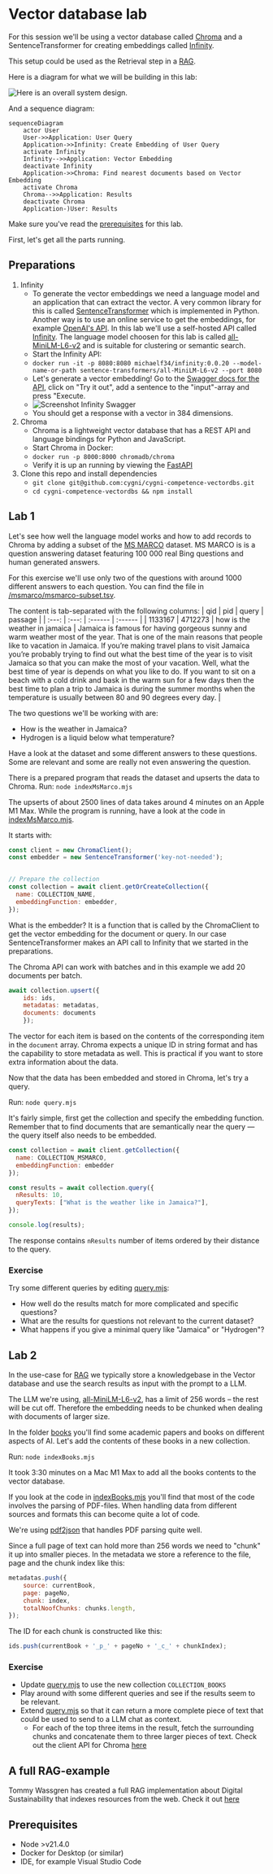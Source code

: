# Vector database lab

For this session we'll be using a vector database called [Chroma](https://docs.trychroma.com/) and a SentenceTransformer for creating embeddings called [Infinity](https://github.com/michaelfeil/infinity).

This setup could be used as the Retrieval step in a [RAG](https://www.promptingguide.ai/techniques/rag). 

Here is a diagram for what we will be building in this lab:

![Here is an overall system design.](/images/system-design.png)

And a sequence diagram:
```mermaid
sequenceDiagram
    actor User
    User->>Application: User Query
    Application->>Infinity: Create Embedding of User Query
    activate Infinity
    Infinity-->>Application: Vector Embedding
    deactivate Infinity
    Application->>Chroma: Find nearest documents based on Vector Embedding
    activate Chroma
    Chroma-->>Application: Results
    deactivate Chroma
    Application-)User: Results
```

Make sure you've read the [prerequisites](#prerequisites) for this lab.

First, let's get all the parts running. 

## Preparations

1. Infinity
    - To generate the vector embeddings we need a language model and an application that can extract the vector. A very common library for this is called [SentenceTransformer](https://www.sbert.net/) which is implemented in Python. Another way is to use an online service to get the embeddings, for example [OpenAI's API](https://platform.openai.com/docs/guides/embeddings/what-are-embeddings). In this lab we'll use a self-hosted API called [Infinity](https://github.com/michaelfeil/infinity). The language model choosen for this lab is called [all-MiniLM-L6-v2](https://huggingface.co/sentence-transformers/all-MiniLM-L6-v2) and is suitable for clustering or semantic search.
    - Start the Infinity API: 
    - ```docker run -it -p 8080:8080 michaelf34/infinity:0.0.20 --model-name-or-path sentence-transformers/all-MiniLM-L6-v2 --port 8080```
    - Let's generate a vector embedding! Go to the [Swagger docs for the API](http://0.0.0.0:8080/docs#/default/_embeddings_v1_embeddings_post), click on "Try it out", add a sentence to the "input"-array and press "Execute.
    - ![Screenshot Infinity Swagger](/images/infinity-swagger.png)
    - You should get a response with a vector in 384 dimensions. 
1. Chroma
    - Chroma is a lightweight vector database that has a REST API and language bindings for Python and JavaScript. 
    - Start Chroma in Docker:
    - ```docker run -p 8000:8000 chromadb/chroma```
    - Verify it is up an running by viewing the [FastAPI](http://0.0.0.0:8000/docs)
1. Clone this repo and install dependencies
    - ```git clone git@github.com:cygni/cygni-competence-vectordbs.git```
    - ```cd cygni-competence-vectordbs && npm install```
## Lab 1
Let's see how well the language model works and how to add records to Chroma by adding a subset of the [MS MARCO](https://microsoft.github.io/msmarco/) dataset. MS MARCO is is a question answering dataset featuring 100 000 real Bing questions and human generated answers. 

For this exercise we'll use only two of the questions with around 1000 different answers to each question. You can find the file in [/msmarco/msmarco-subset.tsv](/msmarco/msmarco-subset.tsv).

The content is tab-separated with the following columns:
|  qid  |  pid  |  query  | passage |
| :---: | :---: | :------ | :------ |
| 1133167 | 4712273 | how is the weather in jamaica | Jamaica is famous for having gorgeous sunny and warm weather most of the year. That is one of the main reasons that people like to vacation in Jamaica. If you’re making travel plans to visit Jamaica you’re probably trying to find out what the best time of the year is to visit Jamaica so that you can make the most of your vacation. Well, what the best time of year is depends on what you like to do. If you want to sit on a beach with a cold drink and bask in the warm sun for a few days then the best time to plan a trip to Jamaica is during the summer months when the temperature is usually between 80 and 90 degrees every day. |

The two questions we'll be working with are:
- How is the weather in Jamaica?
- Hydrogen is a liquid below what temperature?

Have a look at the dataset and some different answers to these questions. Some are relevant and some are really not even answering the question. 

There is a prepared program that reads the dataset and upserts the data to Chroma. Run:
```node indexMsMarco.mjs```

The upserts of about 2500 lines of data takes around 4 minutes on an Apple M1 Max. While the program is running, have a look at the code in [indexMsMarco.mjs](/indexMsMarco.mjs). 

It starts with:
```JavaScript
const client = new ChromaClient();
const embedder = new SentenceTransformer('key-not-needed');


// Prepare the collection
const collection = await client.getOrCreateCollection({
  name: COLLECTION_NAME,
  embeddingFunction: embedder,
});
```

What is the embedder? It is a function that is called by the ChromaClient to get the vector embedding for the document or query. In our case SentenceTransformer makes an API call to Infinity that we started in the preparations. 

The Chroma API can work with batches and in this example we add 20 documents per batch. 
```JavaScript
await collection.upsert({
    ids: ids,
    metadatas: metadatas,
    documents: documents
    });
```

The vector for each item is based on the contents of the corresponding item in the ```document``` array. Chroma expects a unique ID in string format and has the capability to store metadata as well. This is practical if you want to store extra information about the data. 

Now that the data has been embedded and stored in Chroma, let's try a query.

Run: ```node query.mjs```

It's fairly simple, first get the collection and specify the embedding function. Remember that to find documents that are semantically near the query — the query itself also needs to be embedded. 

```JavaScript
const collection = await client.getCollection({
  name: COLLECTION_MSMARCO,
  embeddingFunction: embedder
});

const results = await collection.query({
  nResults: 10,
  queryTexts: ["What is the weather like in Jamaica?"],
});

console.log(results); 
```

The response contains ```nResults``` number of items ordered by their distance to the query. 

### Exercise
Try some different queries by editing [query.mjs](/query.mjs):
- How well do the results match for more complicated and specific questions?
- What are the results for questions not relevant to the current dataset?
- What happens if you give a minimal query like "Jamaica" or "Hydrogen"?

## Lab 2

In the use-case for [RAG](https://www.promptingguide.ai/techniques/rag) we typically store a knowledgebase in the Vector database and use the search results as input with the prompt to a LLM. 

The LLM we're using, [all-MiniLM-L6-v2](https://huggingface.co/sentence-transformers/all-MiniLM-L6-v2), has a limit of 256 words – the rest will be cut off. Therefore the embedding needs to be chunked when dealing with documents of larger size. 

In the folder [books](/books) you'll find some academic papers and books on different aspects of AI. Let's add the contents of these books in a new collection. 

Run: ```node indexBooks.mjs```

It took 3:30 minutes on a Mac M1 Max to add all the books contents to the vector database. 

If you look at the code in [indexBooks.mjs](/indexBooks.mjs) you'll find that most of the code involves the parsing of PDF-files. When handling data from different sources and formats this can become quite a lot of code. 

We're using [pdf2json](https://www.npmjs.com/package/pdf2json) that handles PDF parsing quite well. 

Since a full page of text can hold more than 256 words we need to "chunk" it up into smaller pieces. In the metadata we store a reference to the file, page and the chunk index like this:

```JavaScript
metadatas.push({
    source: currentBook,
    page: pageNo,
    chunk: index,
    totalNoofChunks: chunks.length,
}); 
```

The ID for each chunk is constructed like this:
```JavaScript
ids.push(currentBook + '_p_' + pageNo + '_c_' + chunkIndex);
```

### Exercise
- Update [query.mjs](/query.mjs) to use the new collection ```COLLECTION_BOOKS```
- Play around with some different queries and see if the results seem to be relevant. 
- Extend [query.mjs](/query.mjs) so that it can return a more complete piece of text that could be used to send to a LLM chat as context.
    - For each of the top three items in the result, fetch the surrounding chunks and concatenate them to three larger pieces of text. Check out the client API for Chroma [here](https://docs.trychroma.com/reference/Collection)

## A full RAG-example
Tommy Wassgren has created a full RAG implementation about Digital Sustainability that indexes resources from the web. Check it out [here](https://github.com/cygni/carbonjovi)

## Prerequisites
- Node >v21.4.0
- Docker for Desktop (or similar)
- IDE, for example Visual Studio Code